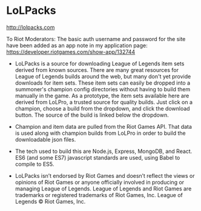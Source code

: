 # LoLPacks

http://lolpacks.com

To Riot Moderators: The basic auth username and password for the site have been added as an app note in my application page: https://developer.riotgames.com/show-app/132744


- LoLPacks is a source for downloading League of Legends item sets derived from known sources. There are many great resources for League of Legends builds around the web, but many don't yet provide downloads for item sets. These item sets can easily be dropped into a summoner's champion config directories without having to build them manually in the game. As a prototype, the item sets available here are derived from LoLPro, a trusted source for quality builds. Just click on a champion, choose a build from the dropdown, and click the download button. The source of the build is linked below the dropdown.

- Champion and item data are pulled from the Riot Games API. That data is used along with champion builds from LoLPro in order to build the downloadable json files.

- The tech used to build this are Node.js, Express, MongoDB, and React. ES6 (and some ES7) javascript standards are used, using Babel to compile to ES5.

- LoLPacks isn’t endorsed by Riot Games and doesn’t reflect the views or opinions of Riot Games or anyone officially involved in producing or managing League of Legends. League of Legends and Riot Games are trademarks or registered trademarks of Riot Games, Inc. League of Legends © Riot Games, Inc.
